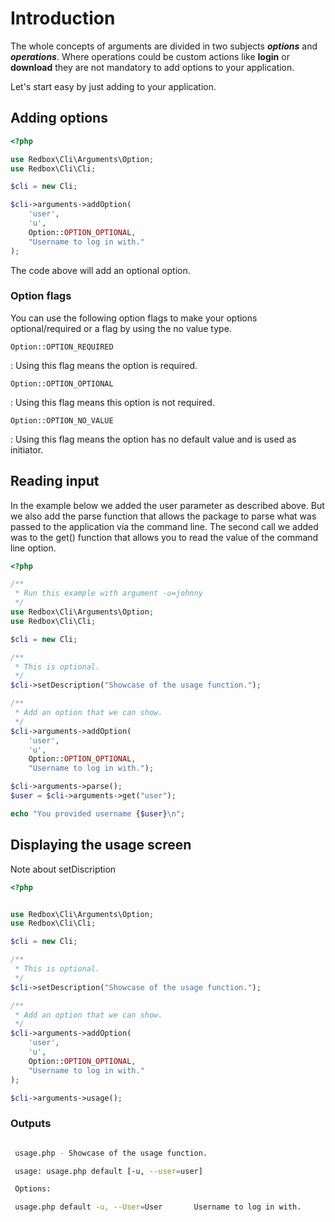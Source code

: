 # Introduction

The whole concepts of arguments are divided in two subjects ***options*** and ***operations***. 
Where operations could be custom actions like **login** or **download** they are not mandatory to add options to your application.

Let's start easy by just adding to your application.

## Adding options

```php 
<?php

use Redbox\Cli\Arguments\Option;
use Redbox\Cli\Cli;

$cli = new Cli;

$cli->arguments->addOption(
    'user',
    'u',
    Option::OPTION_OPTIONAL,
    "Username to log in with."
);

```
The code above will add an optional option. 

### Option flags

You can use the following option flags to make your options optional/required or a flag by using the no value type.

`Option::OPTION_REQUIRED`

:   Using this flag means the option is required.

`Option::OPTION_OPTIONAL`

:   Using this flag means this option is not required.

`Option::OPTION_NO_VALUE`

:   Using this flag means the option has no default value and is used as initiator.


## Reading input

In the example below we added the user parameter as described above. But we also 
add the parse function that allows the package to parse what was passed to the application
via the command line. The second call we added was to the get() function that allows you 
to read the value of the command line option.

```php 
<?php

/**
 * Run this example with argument -u=johnny
 */
use Redbox\Cli\Arguments\Option;
use Redbox\Cli\Cli;

$cli = new Cli;

/**
 * This is optional.
 */
$cli->setDescription("Showcase of the usage function.");

/**
 * Add an option that we can show.
 */
$cli->arguments->addOption(
    'user',
    'u',
    Option::OPTION_OPTIONAL,
    "Username to log in with.");

$cli->arguments->parse();
$user = $cli->arguments->get("user");

echo "You provided username {$user}\n";


```

## Displaying the usage screen
 
Note about setDiscription
```php 
<?php


use Redbox\Cli\Arguments\Option;
use Redbox\Cli\Cli;

$cli = new Cli;

/**
 * This is optional.
 */
$cli->setDescription("Showcase of the usage function.");

/**
 * Add an option that we can show.
 */
$cli->arguments->addOption(
    'user',
    'u',
    Option::OPTION_OPTIONAL,
    "Username to log in with."
);

$cli->arguments->usage();
```

### Outputs
```bash

 usage.php - Showcase of the usage function.

 usage: usage.php default [-u, --user=user]

 Options:

 usage.php default -u, --User=User       Username to log in with.
```